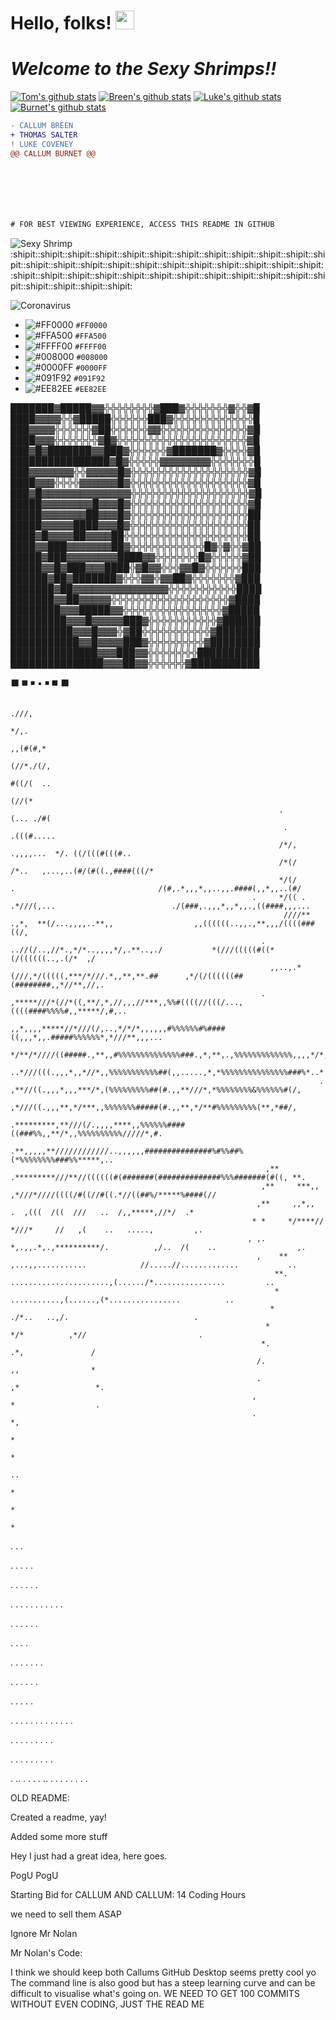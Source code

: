 # Hello, folks! <img src="https://raw.githubusercontent.com/MartinHeinz/MartinHeinz/master/wave.gif" width="30px">

# _Welcome to the Sexy Shrimps!!_
[![Tom's github stats](https://github-readme-stats.vercel.app/api?username=salty-salter&theme=algolia&count_private=true&show_icons=true)](https://github.com/anuraghazra/github-readme-stats) [![Breen's github stats](https://github-readme-stats.vercel.app/api?username=callumbreen&theme=highcontrast)](https://github.com/anuraghazra/github-readme-stats)
[![Luke's github stats](https://github-readme-stats.vercel.app/api?username=1018752&theme=dracula)](https://github.com/anuraghazra/github-readme-stats) [![Burnet's github stats](https://github-readme-stats.vercel.app/api?username=calcal29&theme=buefy)](https://github.com/anuraghazra/github-readme-stats)
```diff
- CALLUM BREEN
+ THOMAS SALTER
! LUKE COVENEY
@@ CALLUM BURNET @@







# FOR BEST VIEWING EXPERIENCE, ACCESS THIS README IN GITHUB
```
 
![Sexy Shrimp](https://cdn.shopify.com/s/files/1/0339/2831/5013/products/The-_Sexy_-Shrimp-Thor-amboinensis.jpg?v=1584449331)
:shipit::shipit::shipit::shipit::shipit::shipit::shipit::shipit::shipit::shipit::shipit::shipit::shipit::shipit::shipit::shipit::shipit::shipit::shipit::shipit::shipit::shipit::shipit::shipit::shipit::shipit::shipit::shipit::shipit::shipit::shipit::shipit::shipit::shipit::shipit::shipit::shipit::shipit::shipit:

![Coronavirus](ImageGif/covid.gif)

- ![#FF0000](https://placehold.it/15/FF0000/000000?text=+) `#FF0000`
- ![#FFA500](https://placehold.it/15/FFA500/000000?text=+) `#FFA500`
- ![#FFFF00](https://placehold.it/15/FFFF00/000000?text=+) `#FFFF00`
- ![#008000](https://placehold.it/15/008000/000000?text=+) `#008000`
- ![#0000FF](https://placehold.it/15/0000FF/000000?text=+) `#0000FF`
- ![#091F92](https://placehold.it/15/091F92/000000?text=+) `#091F92`
- ![#EE82EE](https://placehold.it/15/EE82EE/000000?text=+) `#EE82EE`

███████▓█████▓▓╬╬╬╬╬╬╬╬▓███▓╬╬╬╬╬╬╬▓╬╬▓█ 
████▓▓▓▓╬╬▓█████╬╬╬╬╬╬███▓╬╬╬╬╬╬╬╬╬╬╬╬╬█ 
███▓▓▓▓╬╬╬╬╬╬▓██╬╬╬╬╬╬▓▓╬╬╬╬╬╬╬╬╬╬╬╬╬╬▓█ 
████▓▓▓╬╬╬╬╬╬╬▓█▓╬╬╬╬╬╬╬╬╬╬╬╬╬╬╬╬╬╬╬╬╬▓█ 
███▓█▓███████▓▓███▓╬╬╬╬╬╬▓███████▓╬╬╬╬▓█ 
████████████████▓█▓╬╬╬╬╬▓▓▓▓▓▓▓▓╬╬╬╬╬╬╬█ 
███▓▓▓▓▓▓▓╬╬▓▓▓▓▓█▓╬╬╬╬╬╬╬╬╬╬╬╬╬╬╬╬╬╬╬▓█ 
████▓▓▓╬╬╬╬▓▓▓▓▓▓█▓╬╬╬╬╬╬╬╬╬╬╬╬╬╬╬╬╬╬╬▓█ 
███▓█▓▓▓▓▓▓▓▓▓▓▓▓▓▓╬╬╬╬╬╬╬╬╬╬╬╬╬╬╬╬╬╬╬▓█ 
█████▓▓▓▓▓▓▓▓█▓▓▓█▓╬╬╬╬╬╬╬╬╬╬╬╬╬╬╬╬╬╬╬▓█ 
█████▓▓▓▓▓▓▓██▓▓▓█▓╬╬╬╬╬╬╬╬╬╬╬╬╬╬╬╬╬╬╬██ 
█████▓▓▓▓▓████▓▓▓█▓╬╬╬╬╬╬╬╬╬╬╬╬╬╬╬╬╬╬╬██ 
████▓█▓▓▓▓██▓▓▓▓██╬╬╬╬╬╬╬╬╬╬╬╬╬╬╬╬╬╬╬╬██ 
████▓▓███▓▓▓▓▓▓▓██▓╬╬╬╬╬╬╬╬╬╬╬╬█▓╬▓╬╬▓██ 
█████▓███▓▓▓▓▓▓▓▓████▓▓╬╬╬╬╬╬╬█▓╬╬╬╬╬▓██ 
█████▓▓█▓███▓▓▓████╬▓█▓▓╬╬╬▓▓█▓╬╬╬╬╬╬███ 
██████▓██▓███████▓╬╬╬▓▓╬▓▓██▓╬╬╬╬╬╬╬▓███ 
███████▓██▓▓▓▓▓▓▓▓▓▓▓▓▓▓▓╬╬╬╬╬╬╬╬╬╬╬████ 
███████▓▓██▓▓▓▓▓╬╬╬╬╬╬╬╬╬╬╬╬╬╬╬╬╬╬╬▓████ 
████████▓▓▓█████▓▓╬╬╬╬╬╬╬╬╬╬╬╬╬╬╬╬▓█████ 
█████████▓▓▓█▓▓▓▓▓███▓╬╬╬╬╬╬╬╬╬╬╬▓██████ 
██████████▓▓▓█▓▓▓╬▓██╬╬╬╬╬╬╬╬╬╬╬▓███████ 
███████████▓▓█▓▓▓▓███▓╬╬╬╬╬╬╬╬╬▓████████ 
██████████████▓▓▓███▓▓╬╬╬╬╬╬╬╬██████████ 
███████████████▓▓▓██▓▓╬╬╬╬╬╬▓███████████

:black_large_square:
:black_medium_square:
:black_medium_small_square:
:black_small_square:
:black_medium_small_square:
:black_medium_square:
:black_large_square:                                                                                                                                                                          
                                                                                                                                                                                                        
                                                                                                                                                                                                        
                                                                                                                                                                                                        
                                                                                                                                                                                                        
                                                                                                                                                                                                        
                                                                                                                                                              .///,                                     
                                                                                                                                                          */,.                                          
                                                                                                                                                        ,,(#(#,*                                        
                                                                                                                                                    (//*./(/,                                           
                                                                                                                                                  #((/(  ..                                             
                                                                                                                                                   (//(*                                                
                                                                .                                                                             (... ./#(                                                 
                                                                 .                                                                          .(((#.....                                                  
                                                                /*/,                                                      .,,,,...  */. ((/(((#(((#..                                                   
                                                                /*(/                                                  /*..   ,...,..(#/(#((.,####(((/*                                                  
                                                                */(/               .                                /(#,.*,,,*,,..,,.####(,,*,,..(#/                                                    
                                                          .     */(( .        .*///(,...                          ./(###,.,,,*,,*,,.,((####,,,...                                                       
                                                                 ////** .,*,  **(/...,,,,..**,,                  ,,((((((..,,.,**,,,/((((###((/,                                                        
                                                            .    ..//(/..,//*.,*/*..,,,,*/,.**..,./           *(///(((((#((*(/((((((..,.(/*  ,/                                                         
                                                              ,,..,.*(///,*/(((((,***/*///.*,,**,**.##      ,*/(/((((((##(########,,*//**,//,.                                                          
                                                            .    ,*****///*(//*((,**/,*,//,,,//***,,%%#((((//(((/...,((((####%%%%#,,*****/,#,..                                                         
                                                              ,,*,,,,*****//*///(/,..,*/*/*,,,,,,#%%%%%%#%####((,,,*,,.#####%%%%%%*,*///**,,,...                                                        
                                                                      */**/*////((#####.,**,,#%%%%%%%%%%%%%%###.,*,**,.,%%%%%%%%%%%%%,,,,*/*,....                                                       
                                                                          ..*///(((.,,,*,,*//*,,%%%%%%%%%%%##(,,.....,*,*%%%%%%%%%%%%%%%###%*..*                                                        
                                                                         . ,**//((.,,,*,,,***/*,(%%%%%%%%%##(#.,,**///*,*%%%%%%%%&%%%%%%#(/,                                                            
                                                                           ,*///((.,,,**,*/***,,%%%%%%%#####(#.,,**,*/**#%%%%%%%%%(**,*##/,                                                             
                                                                 .*********,**///(/.,,,,****,,%%%%%%####((###%%,,**/*,,%%%%%%%%%%/////*,#.                                                              
                                                              .**,,,,,**////////////..,,,,,,###############%#%%##%(*%%%%%%%%###%%*****,..                                                               
                                                             ,**    .*********///**//((((((#(#######(##############%%%#######(#((, **.                                                                  
                                                            ,**     ***,,        ,*///*////((((/#((//#((.*//((##%/*****%####(//                                                                         
                                                           ,**     ,,*,,               .  ,(((  /((  ///   ..  /,,*****,//*/  .*                                                                        
                                                          * *     */****//             *///*     //   ,(    ..   .....,         ,.                                                                      
                                                         , ,.    *,.,,.*,.,**********/.          ,/..  /(    ..                  ,.                                                                     
                                                           ,    **  ,...,,...........            //.....//.............           ..                                                                    
                                                               **.        ......................,(....../*................         ..                                                                   
                                                               *                    ...........,(......,(*................          ..                                                                  
                                                              *                              ./*..   ..,/.                            .                                                                 
                                                             *                              */*          ,*//                         .                                                                 
                                                            *.                             .*,               /                                                                                          
                                                           /.                               ,,                *                                                                                         
                                                           .                                ,*                 *.                                                                                       
                                                          ,                                  *                  .                                                                                       
                                                          .                                  *,                                                                                                         
                                                                                              *                                                                                                         
                                                                                              *                                                                                                         
                                                                                              ..                                                                                                        
                                                                                               *                                                                                                        
                                                                                               *                                                                                                        
                                                                                                *        
.
.
.

.
.
.
.
.

.
.
.
.
.
.

.
.
.
.
.
.
.
.
.
.
.

.
.
.
.
.
.

.
.
.
.

.
.
.
.
.
.
.

.
.
.
.
.
.

.
.
.
.
.

.
.
.
.
.
.
.
.
.
.
.
.
.

.
.
.
.
.
.
.
.
.

.
.
.
.
.
.
.
.
.

.
..
.
.
.
.
..
.
.
.
.
.
.
.
.
                                           
OLD README:

Created a readme, yay!

Added some more stuff

Hey I just had a great idea, here goes.

PogU PogU

Starting Bid for CALLUM AND CALLUM: 14 Coding Hours

we need to sell them ASAP

Ignore Mr Nolan

Mr Nolan's Code:

I think we should keep both Callums
GitHub Desktop seems pretty cool yo
The command line is also good but has a steep learning curve and can be difficult to visualise what's going on.
WE NEED TO GET 100 COMMITS WITHOUT EVEN CODING, JUST THE READ ME